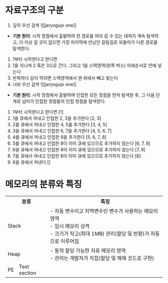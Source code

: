 # 자료구조의 구분

1. 깊이 우선 검색
![[jaryogujo one]]
 - **기본 원리**: 시작 정점에서 출발하여 한 경로를 따라 갈 수 있는 데까지 계속 탐색하고, 더 이상 갈 곳이 없으면 가장 마지막에 만났던 갈림길로 되돌아가 다른 경로를 탐색한다.

 1. 1부터 시작한다고 한다면
 2. 1을 지나쳐 2 혹은 3으로 간다. 그리고 1을 스택영역(왼쪽 박스) 아래순서로 안에 넣는다
 3. 반복하다 길이 막히면 스택영역에서 맨 위에서 빼고 찾는다
2. 너비 우선 검색
![[jaryogujo one]]
- **기본 원리**: 시작 정점에서 출발하여 인접한 모든 정점을 먼저 탐색한 후, 그 다음 단계로 넘어가 인접한 정점들의 인접 정점을 탐색한다.

 1. 1부터 시작한다고 한다면 \[1]
 2. 1을 큐에서 꺼내고 인접한 2, 3을 추가한다 \[2, 3]
 3. 2를 큐에서 꺼내고 인접한 4, 5를 추가한다 \[3, 4, 5]
 4. 3을 큐에서 꺼내고 인접한 6, 7을 추가한다 \[4, 5, 6, 7]
 5. 4를 큐에서 꺼내고 인접한 8을 추가한다 \[5, 6, 7, 8]
 6. 5를 큐에서 꺼내고 인접한 8이 이미 큐에 있으므로 추가하지 않는다 \[6, 7, 8]
 7. 6을 큐에서 꺼내고 인접한 8이 이미 큐에 있으므로 추가하지 않는다 \[7, 8]
 8. 7을 큐에서 꺼내고 인접한 8이 이미 큐에 있으므로 추가하지 않는다 \[8]
 9. 8을 큐에서 꺼낸다 \[]

# 메모리의 분류와 특징
<table>
<tr>
<th colspan=3>
분류
</th>
<th>
특징
</th>
</tr>
<tr>
<td colspan=3>
Stack
</td>
<td>
- 자동 변수이고 지역변수인 변수가 사용하는 메모리 영역<br> - 임시 메모리 성격 <br> - 크기가 작고(최대 1MB) 관리(할당 및 반환)가 자동으로 이루어짐
</td>
</tr>
<tr>
<td colspan=3>
Heap
</td>
<td>
- 동적 할당 가능한 자유 메모리 영역 <br> - 관리는 개발자가 직접(할당 및 해제 코드로 구현)
</td>
</tr>
<tr>
<td rowspan=3>
PE
</td>
<td>
Text section
</td>
</tr>
</table>
